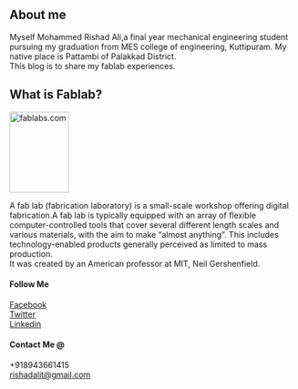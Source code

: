 ## About me
Myself Mohammed Rishad Ali,a final year mechanical engineering student pursuing my graduation from MES college of engineering, Kuttipuram.
My native place is Pattambi of Palakkad District.<br>
This blog is to share my fablab experiences.<br>

## What is Fablab?<br>
<img src="fablabs.jpg" alt="fablabs.com" width="104" height="142">

A fab lab (fabrication laboratory) is a small-scale workshop offering digital fabrication.A fab lab is typically equipped with an array of flexible computer-controlled tools that cover several different length scales and various materials, with the aim to make “almost anything”. This includes technology-enabled products generally perceived as limited to mass production.<br>
It was created by an American professor at MIT, Neil Gershenfield.

#### Follow Me<br>
[Facebook](https://www.facebook.com/Rishadalit)<br>
[Twitter](https://twitter.com/rishadalit)<br>
[Linkedin](https://www.linkedin.com/in/rishad-ali-a755a097)<br>

#### Contact Me @<br>
+918943661415<br>
rishadalit@gmail.com<br>


